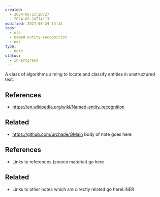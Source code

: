 ```yaml
---
created:
  - 2024-08-21T20:27
  - 2024-08-24T14:13
modified: 2024-08-24 14:13
tags:
  - nlp
  - named-entity-recognition
  - ner
type:
  - note
status:
  - in-progress
---
```

A class of algorithms aiming to locate and classify entities in unstructured text.
## References
* https://en.wikipedia.org/wiki/Named-entity_recognition
## Related
* https://github.com/urchade/GMain body of note goes here
## References

* Links to references (source material) go here
## Related

* Links to other notes which are directly related go hereLiNER